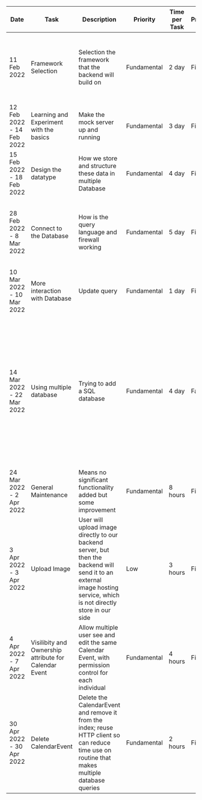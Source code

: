|Date|Task|Description|Priority|Time per Task|Progress|Comment|
|----|----|-----------|--------|-------------|--------|-------|
|11 Feb 2022|Framework Selection|Selection the framework that the backend will build on|Fundamental|2 day|Finished|Initially choosed Flask, but seems Fast API is more "modern" therfore better performance|
|12 Feb 2022 - 14 Feb 2022|Learning and Experiment with the basics|Make the mock server up and running|Fundamental|3 day|Finished|Acquired a domain and learned how to use Nginx to setup a firewall|
|15 Feb 2022 - 18 Feb 2022|Design the datatype|How we store and structure these data in multiple Database|Fundamental|4 day|Finished|Also run a simple stress-test on e the server|
|28 Feb 2022 - 8 Mar 2022|Connect to the Database|How is the query language and firewall working|Fundamental|5 day|Finished|The DB choosen also based on open-ended which prevent vendor-lockin to certain DB|
|10 Mar 2022 - 10 Mar 2022|More interaction with Database|Update query|Fundamental|1 day|Finished|Progress Report Day|
|14 Mar 2022 - 22 Mar 2022|Using multiple database|Trying to add a SQL database|Fundamental|4 day|Failed|Somewhat complicated to make SQL query for the data-structure I already made but seamlessly works with Document-Base NotOnlySQL database, plus can potentially immune SQL-Injection attack|
|24 Mar 2022 - 2 Apr 2022|General Maintenance|Means no significant functionality added but some improvement|Fundamental|8 hours|Finished|Modify existing data entry in Database is a pain|
|3 Apr 2022 - 3 Apr 2022|Upload Image|User will upload image directly to our backend server, but then the backend will send it to an external image hosting service, which is not directly store in our side|Low|3 hours|Finished|The free tier should be enough|
|4 Apr 2022 - 7 Apr 2022|Visilibity and Ownership attribute for Calendar Event|Allow multiple user see and edit the same Calendar Event, with permission control for each individual|Fundamental|4 hours|Finished|Why I didn't thinking this at the begining|
|30 Apr 2022 - 30 Apr 2022|Delete CalendarEvent|Delete the CalendarEvent and remove it from the index; reuse HTTP client so can reduce time use on routine that makes multiple database queries|Fundamental|2 hours|Finished|Time improvement vary, still largely depened on the service provide|